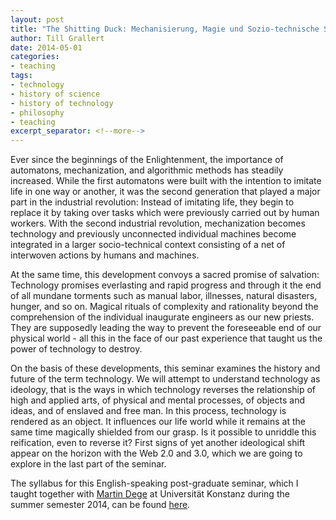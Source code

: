 ```yaml
---
layout: post
title: "The Shitting Duck: Mechanisierung, Magie und Sozio-technische Systeme"
author: Till Grallert
date: 2014-05-01
categories: 
- teaching
tags:
- technology
- history of science
- history of technology
- philosophy
- teaching
excerpt_separator: <!--more-->
---
```


Ever since the beginnings of the Enlightenment, the importance of automatons, mechanization, and algorithmic methods has steadily increased. While the first automatons were built with the intention to imitate life in one way or another, it was the second generation that played a major part in the industrial revolution: Instead of imitating life, they begin to replace it by taking over tasks which were previously carried out by human workers. With the second industrial revolution, mechanization becomes technology and previously unconnected individual machines become integrated in a larger socio-technical context consisting of a net of interwoven actions by humans and machines. 

<!--more-->

At the same time, this development convoys a sacred promise of salvation: Technology promises everlasting and rapid progress and through it the end of all mundane torments such as manual labor, illnesses, natural disasters, hunger, and so on. Magical rituals of complexity and rationality beyond the comprehension of the individual inaugurate engineers as our new priests. They are supposedly leading the way to prevent the foreseeable end of our physical world - all this in the face of our past experience that taught us the power of technology to destroy. 

On the basis of these developments, this seminar examines the history and future of the term technology. We will attempt to understand technology as ideology, that is the ways in which technology reverses the relationship of high and applied arts, of physical and mental processes, of objects and ideas, and of enslaved and free man. In this process, technology is rendered as an object. It influences our life world while it remains at the same time magically shielded from our grasp. Is it possible to unriddle this reification, even to reverse it? First signs of yet another ideological shift appear on the horizon with the Web 2.0 and 3.0, which we are going to explore in the last part of the seminar. 

The syllabus for this English-speaking post-graduate seminar, which I taught together with [Martin Dege](http://www.technopolis.nu) at Universität Konstanz during the summer semester 2014, can be found [here](https://ilias.uni-konstanz.de/ilias/data/ilias_uni/lm_data/lm_374778/syllabus.html).